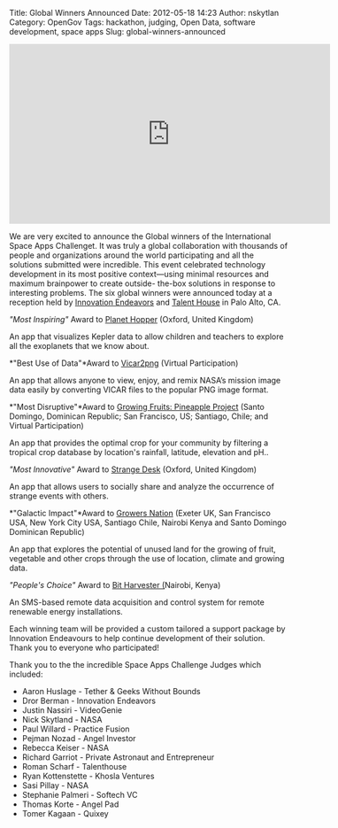 Title: Global Winners Announced
Date: 2012-05-18 14:23
Author: nskytlan
Category: OpenGov
Tags: hackathon, judging, Open Data, software development, space apps
Slug: global-winners-announced

<iframe src="http://player.vimeo.com/video/42480085?portrait=0&amp;color=ff9933" width="580" height="325" frameborder="0" webkitallowfullscreen mozallowfullscreen allowfullscreen></iframe>

We are very excited to announce the Global winners of the International
Space Apps Challenget. It was truly a global collaboration with
thousands of people and organizations around the world participating and
all the solutions submitted were incredible. This event celebrated
technology development in its most positive context—using minimal
resources and maximum brainpower to create outside- the-box solutions in
response to interesting problems. The six global winners were announced
today at a reception held by [Innovation Endeavors][] and [Talent
House][] in Palo Alto, CA.

*"Most Inspiring"* Award to [Planet Hopper][] (Oxford, United Kingdom)

An app that visualizes Kepler data to allow children and teachers to
explore all the exoplanets that we know about.

*"Best Use of Data"*Award to [Vicar2png][] (Virtual Participation)

An app that allows anyone to view, enjoy, and remix NASA’s mission image
data easily by converting VICAR files to the popular PNG image format.

*"Most Disruptive"*Award to [Growing Fruits: Pineapple Project][] (Santo
Domingo, Dominican Republic; San Francisco, US; Santiago, Chile; and
Virtual Participation)

An app that provides the optimal crop for your community by filtering a
tropical crop database by location's rainfall, latitude, elevation and
pH..

*"Most Innovative"* Award to [Strange Desk][] (Oxford, United Kingdom)

An app that allows users to socially share and analyze the occurrence of
strange events with others.

*"Galactic Impact"*Award to [Growers Nation][] (Exeter UK, San Francisco
USA, New York City USA, Santiago Chile, Nairobi Kenya and Santo Domingo
Dominican Republic)

An app that explores the potential of unused land for the growing of
fruit, vegetable and other crops through the use of location, climate
and growing data.

*"People's Choice"* Award to [Bit Harvester (][]Nairobi, Kenya)

An SMS-based remote data acquisition and control system for remote
renewable energy installations.

Each winning team will be provided a custom tailored a support package
by Innovation Endeavours to help continue development of their solution.
Thank you to everyone who participated!

Thank you to the the incredible Space Apps Challenge Judges which
included:

-   Aaron Huslage - Tether & Geeks Without Bounds
-   Dror Berman - Innovation Endeavors
-   Justin Nassiri - VideoGenie
-   Nick Skytland - NASA
-   Paul Willard - Practice Fusion
-   Pejman Nozad - Angel Investor
-   Rebecca Keiser - NASA
-   Richard Garriot - Private Astronaut and Entrepreneur
-   Roman Scharf - Talenthouse
-   Ryan Kottenstette - Khosla Ventures
-   Sasi Pillay - NASA
-   Stephanie Palmeri - Softech VC
-   Thomas Korte - Angel Pad
-   Tomer Kagaan - Quixey

  [Innovation Endeavors]: http://innovationendeavors.com/
  [Talent House]: http://www.talenthouse.com/
  [Planet Hopper]: http://goo.gl/azwRk
  [Vicar2png]: http://goo.gl/yPI1K
  [Growing Fruits: Pineapple Project]: http://goo.gl/AjggE
  [Strange Desk]: %C2%A0http://goo.gl/WkbXV
  [Growers Nation]: %C2%A0http://goo.gl/mI87R
  [Bit Harvester (]: http://goo.gl/h152t
